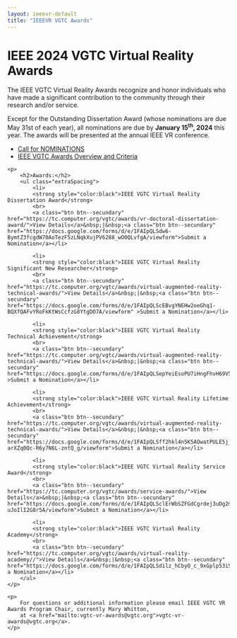 ```yaml
---
layout: ieeevr-default
title: "IEEEVR VGTC Awards"
---
```


<div>
    <h1>IEEE 2024 VGTC Virtual Reality Awards</h1>
    <p>
        The IEEE VGTC Virtual Reality Awards recognize and honor individuals who have made a significant contribution 
        to the community through their research and/or service. 
    </p>
    <p>
        Except for the Outstanding Dissertation Award (whose nominations are due May 31st of each year), all nominations are due by <strong>January 15<sup>th</sup>, 2024</strong> this year. The awards will be presented at the annual IEEE VR conference.
    </p>
    <ul class="extraSpacing">
        <li>
            <a href="{{"/assets/award/IEEE_VGTC_VR_Awards_2024_Call_for_Nominations.pdf" | relative_url }}">Call for NOMINATIONS</a>
        </li>
        <li>
            <a href="https://tc.computer.org/vgtc/award-criteria/">IEEE VGTC Awards Overview and Criteria</a>
        </li>
    </ul>   
    
    <p>
        <h2>Awards:</h2>
        <ul class="extraSpacing">
            <li>
            <strong style="color:black">IEEE VGTC Virtual Reality Dissertation Award</strong>
            <br>
            <a class="btn btn--secundary" href="https://tc.computer.org/vgtc/awards/vr-doctoral-dissertation-award/">View Details</a>&nbsp;|&nbsp;<a class="btn btn--secundary" href="https://docs.google.com/forms/d/e/1FAIpQLSdw6-BymtZ3fcgdW70AoTezF5zLNqkXujPV6288_wO0QLvfgA/viewform">Submit a Nomination</a></li>

            <li>
            <strong style="color:black">IEEE VGTC Virtual Reality Significant New Researcher</strong>
            <br>
            <a class="btn btn--secundary" href="https://tc.computer.org/vgtc/awards/virtual-augmented-reality-technical-awards/">View Details</a>&nbsp;|&nbsp;<a class="btn btn--secundary" href="https://docs.google.com/forms/d/e/1FAIpQLScEBvgYNEHw2oeGhq1-BQXfQAFvYRoFkKtWsCcfzG8YtgDO7A/viewform" >Submit a Nomination</a></li>

            <li>
            <strong style="color:black">IEEE VGTC Virtual Reality Technical Achievement</strong>
            <br>
            <a class="btn btn--secundary" href="https://tc.computer.org/vgtc/awards/virtual-augmented-reality-technical-awards/">View Details</a>&nbsp;|&nbsp;<a class="btn btn--secundary" href="https://docs.google.com/forms/d/e/1FAIpQLSepYeiEsoPU7iHngFhvH69V5GqNX0nCvo9R0mhLDuVg8eaMYA/viewform" >Submit a Nomination</a></li>

            <li>
            <strong style="color:black">IEEE VGTC Virtual Reality Lifetime Achievement</strong>
            <br>
            <a class="btn btn--secundary" href="https://tc.computer.org/vgtc/awards/virtual-augmented-reality-technical-awards/">View Details</a>&nbsp;|&nbsp;<a class="btn btn--secundary" href="https://docs.google.com/forms/d/e/1FAIpQLSff2hkl4n5K5AOwatPULE5j_T-arXZq0Qc-R6y7N6L-zntQ_g/viewform">Submit a Nomination</a></li>

            <li>
            <strong style="color:black">IEEE VGTC Virtual Reality Service Award</strong>
            <br>
            <a class="btn btn--secundary" href="https://tc.computer.org/vgtc/awards/service-awards/">View Details</a>&nbsp;|&nbsp;<a class="btn btn--secundary" href="https://docs.google.com/forms/d/e/1FAIpQLSclErWbSZFGdCgrdej3uDg2mx2xr6YRkXI6u-uJoIlI2G8r5A/viewform">Submit a Nomination</a></li>

            <li>
            <strong style="color:black">IEEE VGTC Virtual Reality Academy</strong>
            <br>
            <a class="btn btn--secundary" href="https://tc.computer.org/vgtc/awards/virtual-reality-academy//">View Details</a>&nbsp;|&nbsp;<a class="btn btn--secundary" href="https://docs.google.com/forms/d/e/1FAIpQLSdilz_hCbyO_c_9xGplp53i5sxgxQuVrfxbZo2wMCnJZFKFKg/viewform">Submit a Nomination</a></li>            
        </ul>
    </p>

    <p>
        For questions or additional information please email IEEE VGTC VR Awards Program Chair, currently Mary Whitton, 
        at <a href="mailto:vgtc-vr-awards@vgtc.org">vgtc-vr-awards@vgtc.org</a>.
    </p>

</div>
